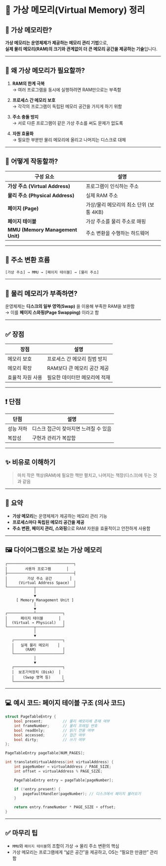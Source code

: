 # 🧠 가상 메모리(Virtual Memory) 정리

## 📌 가상 메모리란?

**가상 메모리는 운영체제가 제공하는 메모리 관리 기법**으로,  
**실제 물리 메모리(RAM)의 크기와 관계없이 더 큰 메모리 공간을 제공하는 기술**입니다.

---

## 🧠 왜 가상 메모리가 필요할까?

1. **RAM의 한계 극복**  
   → 여러 프로그램을 동시에 실행하려면 RAM만으로는 부족함

2. **프로세스 간 메모리 보호**  
   → 각각의 프로그램이 독립된 메모리 공간을 가지게 하기 위함

3. **주소 충돌 방지**  
   → 서로 다른 프로그램이 같은 가상 주소를 써도 문제가 없도록

4. **자원 효율화**  
   → 필요한 부분만 물리 메모리에 올리고 나머지는 디스크로 대체

---

## 🧩 어떻게 작동할까?

| 구성 요소 | 설명 |
|-----------|------|
| **가상 주소 (Virtual Address)** | 프로그램이 인식하는 주소 |
| **물리 주소 (Physical Address)** | 실제 RAM 주소 |
| **페이지 (Page)** | 가상/물리 메모리의 최소 단위 (보통 4KB) |
| **페이지 테이블** | 가상 주소를 물리 주소로 매핑 |
| **MMU (Memory Management Unit)** | 주소 변환을 수행하는 하드웨어 |

---

## 🔁 주소 변환 흐름

```
[가상 주소] → MMU → [페이지 테이블] → [물리 주소]
```

---

## 💾 물리 메모리가 부족하면?

운영체제는 **디스크의 일부 영역(Swap)** 을 이용해 부족한 RAM을 보완함  
→ 이를 **페이지 스와핑(Page Swapping)** 이라고 함

---

## ✅ 장점

| 장점 | 설명 |
|------|------|
| 메모리 보호 | 프로세스 간 메모리 침범 방지 |
| 메모리 확장 | RAM보다 큰 메모리 공간 제공 |
| 효율적 자원 사용 | 필요한 데이터만 메모리에 적재 |

---

## ❗ 단점

| 단점 | 설명 |
|------|------|
| 성능 저하 | 디스크 접근이 잦아지면 느려질 수 있음 |
| 복잡성 | 구현과 관리가 복잡함 |

---

## ✨ 비유로 이해하기

> 마치 작은 책상(RAM)에 필요한 책만 펼치고, 나머지는 책장(디스크)에 두는 것과 같음

---

## 📎 요약

- **가상 메모리**는 운영체제가 제공하는 메모리 관리 기능
- **프로세스마다 독립된 메모리 공간을 제공**
- **주소 변환, 페이지 관리, 스와핑**으로 RAM 자원을 효율적이고 안전하게 사용함
---

## 🖼 다이어그램으로 보는 가상 메모리

```
┌──────────────────────────────┐
│        사용자 프로그램       │
├──────────────────────────────┤
│         가상 주소 공간        │
│     (Virtual Address Space)  │
└────────────┬─────────────────┘
             │
             ▼
     [ Memory Management Unit ]
             │
             ▼
┌────────────┴────────────┐
│      페이지 테이블       │
│  (Virtual → Physical)   │
└────────────┬────────────┘
             │
             ▼
   ┌──────────────────────┐
   │   실제 물리 메모리    │
   │     (RAM)            │
   └──────────────────────┘
             │
             ▼
   ┌──────────────────────┐
   │  보조기억장치 (Disk)  │
   │    (Swap 영역 등)     │
   └──────────────────────┘
```

---

## 💻 예시 코드: 페이지 테이블 구조 (의사 코드)

```c
struct PageTableEntry {
    bool present;         // 물리 메모리에 존재 여부
    int frameNumber;      // 물리 프레임 번호
    bool readOnly;        // 읽기 전용 여부
    bool accessed;        // 접근 여부
    bool dirty;           // 쓰기 여부
};

PageTableEntry pageTable[NUM_PAGES];

int translateVirtualAddress(int virtualAddress) {
    int pageNumber = virtualAddress / PAGE_SIZE;
    int offset = virtualAddress % PAGE_SIZE;

    PageTableEntry entry = pageTable[pageNumber];

    if (!entry.present) {
        pageFaultHandler(pageNumber); // 디스크에서 페이지 불러오기
    }

    return entry.frameNumber * PAGE_SIZE + offset;
}
```

---

## ✅ 마무리 팁

- `MMU`와 `페이지 테이블`의 조합이 가상 → 물리 주소 변환의 핵심
- 가상 메모리는 프로그램에게 “넓은 공간”을 제공하고, OS는 “필요한 만큼만” 관리함
